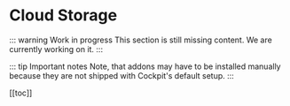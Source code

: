 # Cloud Storage

::: warning Work in progress
This section is still missing content. We are currently working on it.
:::


::: tip Important notes
Note, that addons may have to be installed manually because they are not shipped with Cockpit's default setup.
:::

[[toc]]